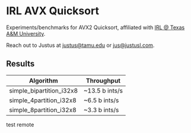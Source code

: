 # IRL AVX Quicksort 

Experiments/benchmarks for AVX2 Quicksort, affiliated with [IRL @ Texas A&M University](http://irl.cs.tamu.edu/).

Reach out to Justus at <justus@tamu.edu> or <jus@justusl.com>.

## Results

| Algorithm | Throughput |
| --- | --- |
| simple_bipartition_i32x8 | ~13.5 b ints/s | 
| simple_4partition_i32x8 | ~6.5 b ints/s |
| simple_8partition_i32x8 | ~3.3 b ints/s |

test remote
